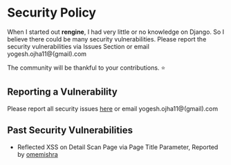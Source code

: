# Security Policy
When I started out **rengine**, I had very little or no knowledge on Django. So I believe there could be many security vulnerabilities.
Please report the security vulnerabilities via Issues Section or email yogesh.ojha11@(gmail).com

The community will be thankful to your contributions. :star:

## Reporting a Vulnerability

Please report all security issues [here](https://github.com/yogeshojha/rengine/issues) or email yogesh.ojha11@(gmail).com

## Past Security Vulnerabilities

* Reflected XSS on Detail Scan Page via Page Title Parameter, Reported by [omemishra](https://github.com/omemishra)
